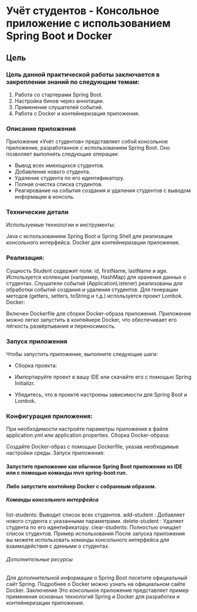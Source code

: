 # Учёт студентов - Консольное приложение с использованием Spring Boot и Docker
## Цель
### Цель данной практической работы заключается в закреплении знаний по следующим темам:

1. Работа со стартерами Spring Boot.
2. Настройка бинов через аннотации.
3. Применение слушателей событий.
4. Работа с Docker и контейнеризация приложения.

### Описание приложения
Приложение «Учёт студентов» представляет собой консольное приложение, разработанное с использованием Spring Boot. Оно позволяет выполнять следующие операции:

* Вывод всех имеющихся студентов.
* Добавление нового студента.
* Удаление студента по его идентификатору.
* Полная очистка списка студентов.
* Реагирование на события создания и удаления студентов с выводом информации в консоль.

### Технические детали
Используемые технологии и инструменты:

Java с использованием Spring Boot и Spring Shell для реализации консольного интерфейса.
Docker для контейнеризации приложения.
### Реализация:

Сущность Student содержит поля: id, firstName, lastName и age.
Используется коллекция (например, HashMap) для хранения данных о студентах.
Слушатели событий (ApplicationListener) реализованы для обработки событий создания и удаления студентов.
Для генерации методов (getters, setters, toString и т.д.) используется проект Lombok.
Docker:

Включен Dockerfile для сборки Docker-образа приложения.
Приложение можно легко запустить в контейнере Docker, что обеспечивает его лёгкость развёртывания и переносимость.

### Запуск приложения
Чтобы запустить приложение, выполните следующие шаги:

* Cборка проекта:

* Импортируйте проект в вашу IDE или скачайте его с помощью Spring Initializr.
* Убедитесь, что в проекте настроены зависимости для Spring Boot и Lombok.
### Конфигурация приложения:

При необходимости настройте параметры приложения в файле application.yml или application.properties.
Сборка Docker-образа:

Создайте Docker-образ с помощью Dockerfile, указав необходимые настройки среды.
Запуск приложения:

#### Запустите приложение как обычное Spring Boot приложение из IDE или с помощью команды mvn spring-boot:run.
#### Либо запустите контейнер Docker с собранным образом.
##### Команды консольного интерфейса
list-students: Выводит список всех студентов.
add-student <firstName> <lastName> <age>: Добавляет нового студента с указанными параметрами.
delete-student <id>: Удаляет студента по его идентификатору.
clear-students: Полностью очищает список студентов.
Пример использования
После запуска приложения вы можете использовать команды консольного интерфейса для взаимодействия с данными о студентах.

###### Дополнительные ресурсы
Для дополнительной информации о Spring Boot посетите официальный сайт Spring.
Подробнее о Docker можно узнать на официальном сайте Docker.
Заключение
Это консольное приложение представляет пример применения основных технологий Spring и Docker для разработки и контейнеризации приложения.
